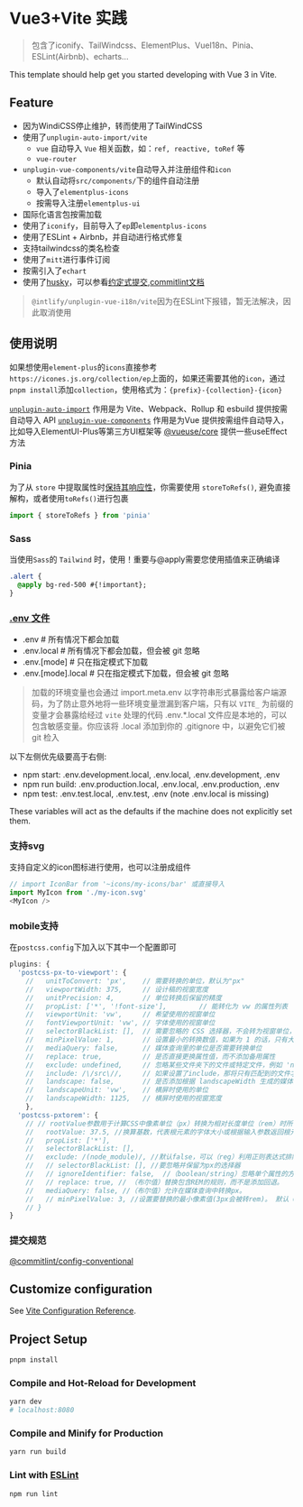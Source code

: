 # Vue3+Vite 实践

> 包含了iconify、TailWindcss、ElementPlus、VueI18n、Pinia、ESLint(Airbnb)、echarts...

This template should help get you started developing with Vue 3 in Vite.

## Feature

* 因为WindiCSS停止维护，转而使用了TailWindCSS
* 使用了`unplugin-auto-import/vite`
  * `vue` 自动导入 `Vue` 相关函数，如：`ref, reactive, toRef` 等
  * `vue-router`
* `unplugin-vue-components/vite`自动导入并注册组件和`icon`
  * 默认自动将`src/components/`下的组件自动注册
  * 导入了`elementplus-icons`
  * 按需导入注册`elementplus-ui`
* 国际化语言包按需加载
* 使用了`iconify`，目前导入了`ep`即`elementplus-icons`
* 使用了ESLint + Airbnb，并自动进行格式修复
* 支持tailwindcss的类名检查
* 使用了`mitt`进行事件订阅
* 按需引入了`echart`
* 使用了[husky](https://typicode.github.io/husky/#/?id=create-a-hook)，可以参看[约定式提交](https://www.conventionalcommits.org/zh-hans/v1.0.0/),[commitlint文档](https://commitlint.js.org/#/./guides-local-setup?id=guides-local-setup)

> `@intlify/unplugin-vue-i18n/vite`因为在ESLint下报错，暂无法解决，因此取消使用
## 使用说明

如果想使用`element-plus`的`icons`直接参考`https://icones.js.org/collection/ep`上面的，如果还需要其他的`icon`，通过`pnpm install`添加`collection`，使用格式为：`{prefix}-{collection}-{icon}`

[`unplugin-auto-import`](https://github.com/antfu/unplugin-auto-import#install) 作用是为 Vite、Webpack、Rollup 和 esbuild 提供按需自动导入 API
[`unplugin-vue-components`](https://github.com/antfu/unplugin-vue-components) 作用是为Vue 提供按需组件自动导入，比如导入ElementUI-Plus等第三方UI框架等
[@vueuse/core](https://github.com/vueuse/vueuse) 提供一些useEffect方法

### Pinia

为了从 `store` 中提取属性时[保持其响应性](https://pinia.vuejs.org/zh/core-concepts/)，你需要使用 `storeToRefs()`, 避免直接解构，或者使用`toRefs()`进行包裹

```js
import { storeToRefs } from 'pinia'
```

### Sass

当使用`Sass`的 `Tailwind` 时，使用！重要与@apply需要您使用插值来正确编译

```css
.alert {
  @apply bg-red-500 #{!important};
}
```

### [.env 文件](https://create-react-app.dev/docs/adding-custom-environment-variables)

* .env                # 所有情况下都会加载
* .env.local          # 所有情况下都会加载，但会被 git 忽略
* .env.[mode]         # 只在指定模式下加载
* .env.[mode].local   # 只在指定模式下加载，但会被 git 忽略

> 加载的环境变量也会通过 import.meta.env 以字符串形式暴露给客户端源码，为了防止意外地将一些环境变量泄漏到客户端，只有以 `VITE_` 为前缀的变量才会暴露给经过 `vite` 处理的代码
> .env.*.local 文件应是本地的，可以包含敏感变量。你应该将 .local 添加到你的 .gitignore 中，以避免它们被 git 检入

以下左侧优先级要高于右侧:

* npm start:  .env.development.local, .env.local, .env.development, .env
* npm run build: .env.production.local, .env.local, .env.production, .env
* npm test:  .env.test.local, .env.test, .env (note .env.local is missing)

These variables will act as the defaults if the machine does not explicitly set them.

### 支持svg

支持自定义的icon图标进行使用，也可以注册成组件

```js
// import IconBar from '~icons/my-icons/bar' 或直接导入
import MyIcon from './my-icon.svg'
<MyIcon />
```

### mobile支持

在`postcss.config`下加入以下其中一个配置即可

```js
plugins: {
  'postcss-px-to-viewport': {
    //   unitToConvert: 'px',    // 需要转换的单位，默认为"px"
    //   viewportWidth: 375,     // 设计稿的视窗宽度
    //   unitPrecision: 4,       // 单位转换后保留的精度
    //   propList: ['*', '!font-size'],        // 能转化为 vw 的属性列表
    //   viewportUnit: 'vw',     // 希望使用的视窗单位
    //   fontViewportUnit: 'vw', // 字体使用的视窗单位
    //   selectorBlackList: [],  // 需要忽略的 CSS 选择器，不会转为视窗单位，使用原有的 px 等单位
    //   minPixelValue: 1,       // 设置最小的转换数值，如果为 1 的话，只有大于 1 的值会被转换
    //   mediaQuery: false,      // 媒体查询里的单位是否需要转换单位
    //   replace: true,          // 是否直接更换属性值，而不添加备用属性
    //   exclude: undefined,     // 忽略某些文件夹下的文件或特定文件，例如 'node_modules' 下的文件
    //   include: /\/src\//,     // 如果设置了include，那将只有匹配到的文件才会被转换
    //   landscape: false,       // 是否添加根据 landscapeWidth 生成的媒体查询条件
    //   landscapeUnit: 'vw',    // 横屏时使用的单位
    //   landscapeWidth: 1125,   // 横屏时使用的视窗宽度
    },
  'postcss-pxtorem': {
    // // rootValue参数用于计算CSS中像素单位（px）转换为相对长度单位（rem）时所需的比例值，而这个比例值又取决于html根结点的fontSize大小
    //   rootValue: 37.5, //换算基数，代表根元素的字体大小或根据输入参数返回根元素的字体大小
    //   propList: ['*'],
    //   selectorBlackList: [],
    //   exclude: /(node_module)/, //默认false，可以（reg）利用正则表达式排除某些文件夹的方法，例如/(node_module)\/如果想把前端UI框架内的px也转换成rem，请把此属性设为默认值
    //   // selectorBlackList: [], //要忽略并保留为px的选择器
    //   // ignoreIdentifier: false,  //（boolean/string）忽略单个属性的方法，启用ignoreidentifier后，replace将自动设置为true。
    //   // replace: true, // （布尔值）替换包含REM的规则，而不是添加回退。
    //   mediaQuery: false, //（布尔值）允许在媒体查询中转换px。
    //   // minPixelValue: 3, //设置要替换的最小像素值(3px会被转rem)。 默认 0
    // }
}
```

### 提交规范

[@commitlint/config-conventional](https://www.npmjs.com/package/@commitlint/config-conventional)

## Customize configuration

See [Vite Configuration Reference](https://vitejs.dev/config/).

## Project Setup

```sh
pnpm install
```

### Compile and Hot-Reload for Development

```sh
yarn dev
# localhost:8080
```

### Compile and Minify for Production

```sh
yarn run build
```

### Lint with [ESLint](https://eslint.org/)

```sh
npm run lint
```
